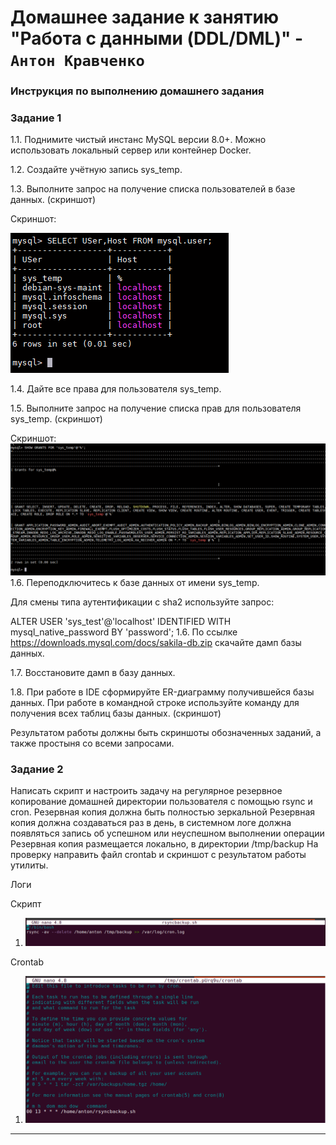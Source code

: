 # Домашнее задание к занятию "Работа с данными (DDL/DML)" - `Антон Кравченко`


### Инструкция по выполнению домашнего задания

### Задание 1

1.1. Поднимите чистый инстанс MySQL версии 8.0+. Можно использовать локальный сервер или контейнер Docker.

1.2. Создайте учётную запись sys_temp.

1.3. Выполните запрос на получение списка пользователей в базе данных. (скриншот)

Скриншот: 

 ![Screenshot Lesson 1](https://github.com/Anton-rus/Homework-Git-AKravchenko/blob/main/lessons_screenshots/DDL%2CDML%201.3.png)

1.4. Дайте все права для пользователя sys_temp.

1.5. Выполните запрос на получение списка прав для пользователя sys_temp. (скриншот)

Скриншот:
 ![Screenshot Lesson 1](https://github.com/Anton-rus/Homework-Git-AKravchenko/blob/main/lessons_screenshots/DDL%2CDML%201.5.png)
1.6. Переподключитесь к базе данных от имени sys_temp.

Для смены типа аутентификации с sha2 используйте запрос:

ALTER USER 'sys_test'@'localhost' IDENTIFIED WITH mysql_native_password BY 'password';
1.6. По ссылке https://downloads.mysql.com/docs/sakila-db.zip скачайте дамп базы данных.

1.7. Восстановите дамп в базу данных.

1.8. При работе в IDE сформируйте ER-диаграмму получившейся базы данных. При работе в командной строке используйте команду для получения всех таблиц базы данных. (скриншот)

Результатом работы должны быть скриншоты обозначенных заданий, а также простыня со всеми запросами.




### Задание 2
Написать скрипт и настроить задачу на регулярное резервное копирование домашней директории пользователя с помощью rsync и cron.
Резервная копия должна быть полностью зеркальной
Резервная копия должна создаваться раз в день, в системном логе должна появляться запись об успешном или неуспешном выполнении операции
Резервная копия размещается локально, в директории /tmp/backup
На проверку направить файл crontab и скриншот с результатом работы утилиты.

Логи



Скрипт 

 1. ![Screenshot Lesson 1](https://github.com/Anton-rus/Homework-Git-AKravchenko/blob/69c15b74bfed4c28dc0ee0bc09613122ad5b4a17/lessons_screenshots/Rsync%202.2.png)

Crontab 

 1. ![Screenshot Lesson 1](https://github.com/Anton-rus/Homework-Git-AKravchenko/blob/69c15b74bfed4c28dc0ee0bc09613122ad5b4a17/lessons_screenshots/Rsync%202.3.png)
---
